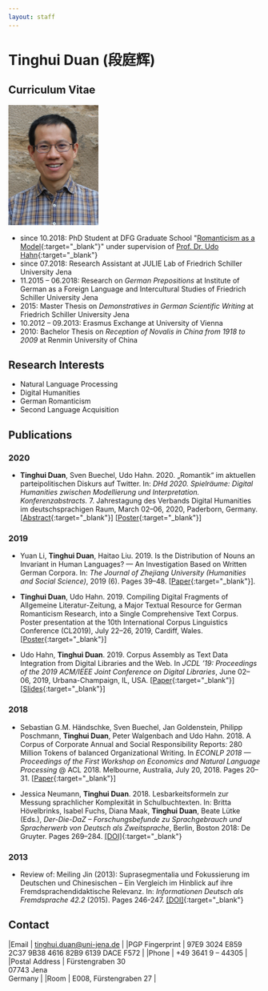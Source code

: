 ```yaml
---
layout: staff
---
```


# Tinghui Duan (段庭辉)

## Curriculum Vitae

<div class="portrait">
  <img src="duan.jpg" height="240" width="180">
</div>

* since 10.2018: PhD Student at DFG Graduate School "[Romanticism as a Model](http://modellromantik.uni-jena.de/){:target="_blank"}" under supervision of [Prof. Dr. Udo Hahn](https://julielab.de/Staff/Hahn/){:target="_blank"}
* since 07.2018: Research Assistant at JULIE Lab of Friedrich Schiller University Jena
* 11.2015 – 06.2018: Research on _German Prepositions_ at Institute of German as a Foreign Language and Intercultural Studies of Friedrich Schiller University Jena
* 2015: Master Thesis on _Demonstratives in German Scientific Writing_ at Friedrich Schiller University Jena
* 10.2012 – 09.2013: Erasmus Exchange at University of Vienna
* 2010: Bachelor Thesis on _Reception of Novalis in China from 1918 to 2009_ at Renmin University of China

## Research Interests
* Natural Language Processing
* Digital Humanities
* German Romanticism
* Second Language Acquisition

## Publications

### 2020

* **Tinghui Duan**, Sven Buechel, Udo Hahn. 2020. „Romantik“ im aktuellen parteipolitischen Diskurs auf Twitter. In: *DHd 2020. Spielräume: Digital Humanities zwischen Modellierung und Interpretation. Konferenzabstracts.* 7. Jahrestagung des Verbands Digital Humanities im deutschsprachigen Raum, March 02–06, 2020, Paderborn, Germany. [[Abstract](https://doi.org/10.5281/zenodo.3666690){:target="_blank"}] [[Poster](https://julielab.de/downloads/publications/posters/Poster_DHd2020.pdf){:target="_blank"}]

### 2019

* Yuan Li, **Tinghui Duan**, Haitao Liu. 2019. Is the Distribution of Nouns an Invariant in Human Languages? — An Investigation Based on Written German Corpora. In: *The Journal of Zhejiang University (Humanities and Social Science)*, 2019 (6). Pages 39–48. [[Paper](http://www.zjujournals.com/soc/CN/10.3785/j.issn.1008-942X.CN33-6000/C.2019.06.231){:target="_blank"}].

* **Tinghui Duan**, Udo Hahn. 2019. Compiling Digital Fragments of Allgemeine Literatur-Zeitung, a Major Textual Resource for German Romanticism Research, into a Single Comprehensive Text Corpus. Poster presentation at the 10th International Corpus Linguistics Conference (CL2019), July 22–26, 2019, Cardiff, Wales. [[Poster](https://julielab.de/downloads/publications/posters/Poster_CL2019_Duan.pdf){:target="_blank"}]

* Udo Hahn, **Tinghui Duan**. 2019. Corpus Assembly as Text Data Integration from Digital Libraries and the Web. In *JCDL ’19: Proceedings of the 2019 ACM/IEEE Joint Conference on Digital Libraries*, June 02–06, 2019, Urbana-Champaign, IL, USA. [[Paper](https://doi.org/10.1109/JCDL.2019.00014){:target="_blank"}] [[Slides](/downloads/publications/slides/Duan_JCDL_2019_IL.pdf){:target="_blank"}]

### 2018

* Sebastian G.M. Händschke, Sven Buechel, Jan Goldenstein, Philipp Poschmann, **Tinghui Duan**, Peter Walgenbach and Udo Hahn. 2018. A Corpus of Corporate Annual and Social Responsibility Reports: 280 Million Tokens of balanced Organizational Writing. In *ECONLP 2018 — Proceedings of the First Workshop on Economics and Natural Language Processing* @ ACL 2018. Melbourne, Australia, July 20, 2018. Pages 20–31. [[Paper](http://aclweb.org/anthology/W18-3103){:target="_blank"}]

* Jessica Neumann, **Tinghui Duan**. 2018. Lesbarkeitsformeln zur Messung sprachlicher Komplexität in Schulbuchtexten. In: Britta Hövelbrinks, Isabel Fuchs, Diana Maak, **Tinghui Duan**, Beate Lütke (Eds.), *Der-Die-DaZ – Forschungsbefunde zu Sprachgebrauch und Spracherwerb von Deutsch als Zweitsprache*, Berlin, Boston 2018: De Gruyter. Pages 269–284. [[DOI]](https://doi.org/10.1515/9783110582819-279){:target="_blank"}

### 2013

* Review of: Meiling Jin (2013): Suprasegmentalia und Fokussierung im Deutschen und Chinesischen – Ein Vergleich im Hinblick auf ihre Fremdsprachendidaktische Relevanz. In: *Informationen Deutsch als Fremdsprache 42.2* (2015). Pages 246-247. [[DOI]](https://doi.org/10.1515/infodaf-2015-2-336){:target="_blank"}

## Contact

|Email | [tinghui.duan@uni-jena.de](mailto:tinghui.duan@uni-jena.de) |
|PGP Fingerprint | 97E9 3024 E859 2C37 9B38 4616 82B9 6139 DACE F572 |
|Phone | +49 3641 9 – 44305 |
|Postal Address | Fürstengraben 30<br/> 07743 Jena<br/> Germany |
|Room | E008, Fürstengraben 27 |
